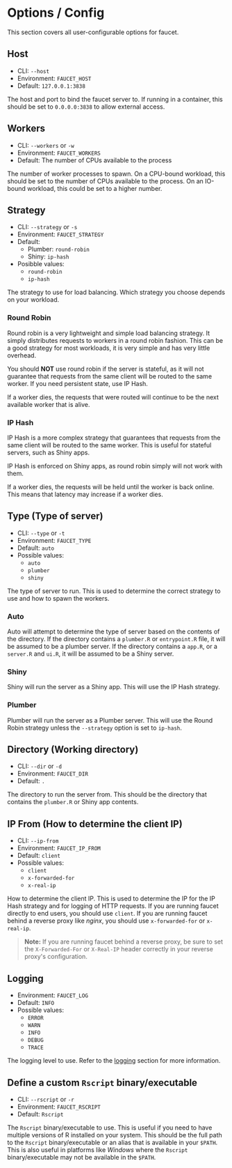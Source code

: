 # Options / Config

This section covers all user-configurable options for faucet.

## Host

- CLI: `--host`
- Environment: `FAUCET_HOST`
- Default: `127.0.0.1:3838`

The host and port to bind the faucet server to. If running in a container, this should
be set to `0.0.0.0:3838` to allow external access.

## Workers

- CLI: `--workers` or `-w`
- Environment: `FAUCET_WORKERS`
- Default: The number of CPUs available to the process

The number of worker processes to spawn. On a CPU-bound workload, this should be set to
the number of CPUs available to the process. On an IO-bound workload, this could be set
to a higher number.

## Strategy

- CLI: `--strategy` or `-s`
- Environment: `FAUCET_STRATEGY`
- Default:
    - Plumber: `round-robin`
    - Shiny: `ip-hash`
- Posibble values:
    - `round-robin`
    - `ip-hash`

The strategy to use for load balancing. Which strategy you choose depends on your
workload.



### Round Robin

Round robin is a very lightweight and simple load balancing strategy. It simply
distributes requests to workers in a round robin fashion. This can be a good strategy
for most workloads, it is very simple and has very little overhead.

You should **NOT** use round robin if the server is stateful, as it will not guarantee
that requests from the same client will be routed to the same worker. If you need
persistent state, use IP Hash.

If a worker dies, the requests that were routed will continue to be the next available
worker that is alive.

### IP Hash

IP Hash is a more complex strategy that guarantees that requests from the same client
will be routed to the same worker. This is useful for stateful servers, such as Shiny
apps.

IP Hash is enforced on Shiny apps, as round robin simply will not work with them.

If a worker dies, the requests will be held until the worker is back online. This means
that latency may increase if a worker dies.

## Type (Type of server)

- CLI: `--type` or `-t`
- Environment: `FAUCET_TYPE`
- Default: `auto`
- Possible values:
    - `auto`
    - `plumber`
    - `shiny`

The type of server to run. This is used to determine the correct strategy to use
and how to spawn the workers.

### Auto

Auto will attempt to determine the type of server based on the contents of the
directory. If the directory contains a `plumber.R` or `entrypoint.R` file, it
will be assumed to be a plumber server. If the directory contains a `app.R`, or
a `server.R` and `ui.R`, it will be assumed to be a Shiny server.

### Shiny

Shiny will run the server as a Shiny app. This will use the IP Hash strategy.

### Plumber

Plumber will run the server as a Plumber server. This will use the Round Robin strategy
unless the `--strategy` option is set to `ip-hash`.

## Directory (Working directory)

- CLI: `--dir` or `-d`
- Environment: `FAUCET_DIR`
- Default: `.`

The directory to run the server from. This should be the directory that contains the
`plumber.R` or Shiny app contents.

## IP From (How to determine the client IP)

- CLI: `--ip-from`
- Environment: `FAUCET_IP_FROM`
- Default: `client`
- Possible values:
    - `client`
    - `x-forwarded-for`
    - `x-real-ip`

How to determine the client IP. This is used to determine the IP for the IP Hash
strategy and for logging of HTTP requests. If you are running faucet directly to end
users, you should use `client`. If you are running faucet behind a reverse proxy like
_nginx_, you should use `x-forwarded-for` or `x-real-ip`.

> **Note:** If you are running faucet behind a reverse proxy, be sure to set the
> `X-Forwarded-For` or `X-Real-IP` header correctly in your reverse proxy's
> configuration.

## Logging

- Environment: `FAUCET_LOG`
- Default: `INFO`
- Possible values:
    - `ERROR`
    - `WARN`
    - `INFO`
    - `DEBUG`
    - `TRACE`

The logging level to use. Refer to the [logging](./logging.md) section for more
information.

## Define a custom `Rscript` binary/executable

- CLI: `--rscript` or `-r`
- Environment: `FAUCET_RSCRIPT`
- Default: `Rscript`

The `Rscript` binary/executable to use. This is useful if you need to have
multiple versions of R installed on your system. This should be the full path
to the `Rscript` binary/executable or an alias that is available in your
`$PATH`. This is also useful in platforms like _Windows_ where the `Rscript`
binary/executable may not be available in the `$PATH`.
